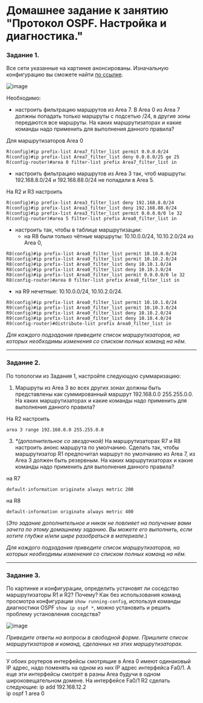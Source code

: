 # Домашнее задание к занятию "Протокол OSPF. Настройка и диагностика."


### Задание 1. 
Все сети указанные на картинке анонсированы. Изначальную конфигурацию вы сможете найти [по ссылке](https://github.com/netology-code/drut-homeworks/blob/main/4-04/homework_4_4_routers_config.txt).  

![image](https://user-images.githubusercontent.com/51816695/152638985-10f698b0-abea-43fd-9a7f-22d5b7e128ff.png)

Необходимо:

- настроить фильтрацию маршрутов из Area 7. В Area 0 из Area 7 должны попадать только маршруты с подсетью /24, в другие зоны передаются все маршруты. На каких маршрутизаторах и какие команды надо применить для выполнения данного правила?

Для маршрутизаторов Area 0
```
R(config)#ip prefix-list Area7_filter_list permit 0.0.0.0/24 
R(config)#ip prefix-list Area7_filter_list deny 0.0.0.0/25 ge 25
R(config-router)#area 0 filter-list prefix Area7_filter_list in
```
- настроить фильтрацию маршрутов из Area 3 так, чтоб маршруты: 192.168.8.0/24 и 192.168.88.0/24 не попадали в Area 5.

На R2 и R3 настроить
```
R(config)#ip prefix-list Area3_filter_list deny 192.168.8.0/24
R(config)#ip prefix-list Area3_filter_list deny 192.168.88.0/24
R(config)#ip prefix-list Area3_filter_list permit 0.0.0.0/0 le 32
R(config-router)#area 5 filter-list prefix Area0_filter_list in
```

- настроить так, чтобы в таблице маршрутизации:
  -  на R8 были только чётные маршруты: 10.10.0.0/24, 10.10.2.0/24 из Area 0, 
```
R8(config)#ip prefix-list Area0_filter_list permit 10.10.0.0/24
R8(config)#ip prefix-list Area0_filter_list permit 10.10.2.0/24
R8(config)#ip prefix-list Area0_filter_list deny 10.10.1.0/24
R8(config)#ip prefix-list Area0_filter_list deny 10.10.3.0/24
R8(config)#ip prefix-list Area0_filter_list permit 0.0.0.0/0 le 32
R8(config-router)#area 0 filter-list prefix Area0_filter_list in
```
  -  на R9 нечетные: 10.10.0.0/24, 10.10.2.0/24. 
```
R9(config)#ip prefix-list Area0_filter_list permit 10.10.1.0/24
R9(config)#ip prefix-list Area0_filter_list permit 10.10.3.0/24
R9(config)#ip prefix-list Area0_filter_list deny 10.10.2.0/24
R9(config)#ip prefix-list Area0_filter_list deny 10.10.4.0/24
R9(config-router)#distribute-list prefix Area0_filter_list in
```

*Для каждого подзадания приведите список маршрутизаторов, на которых необходимы изменения со списком полных команд на нём.*

---

### Задание 2. 

По топологии из Задания 1, настройте следующую суммаризацию:

1. Маршруты из Area 3 во всех других зонах должны быть представлены как суммированный маршрут 192.168.0.0 255.255.0.0. На каких маршрутизаторах и какие команды надо применить для выполнения данного правила?

На R2 настроить
```
area 3 range 192.168.0.0 255.255.0.0 
```


3. _*(дополнительное со звездочкой)_ На маршрутизаторах R7 и R8 настроить анонс маршрута по умолчанию. Сделать так, чтобы маршрутизатор R1 предпочитал маршрут по умолчанию из Area 7, из Area 3 должен быть резервным. На каких маршрутизаторах и какие команды надо применить для выполнения данного правила?  

на R7
```
default-information originate always metric 200
```

на R8
```
default-information originate always metric 400
```

 (*Это задание дополнительное и никак не повлияет на получение вами зачета по этому домашнему заданию. Вы можете его выполнить, если хотите глубже и/или шире разобраться в материале*.)

*Для каждого подзадания приведите список маршрутизаторов, на которых необходимы изменения со списком полных команд на нём.*

---

### Задание 3. 

По картинке и конфигурации, определить установят ли соседство маршрутизаторы R1 и R2? Почему? Как без использования команд просмотра конфигурации `show running-config`, используя команды диагностики OSPF `show ip ospf *`, можно установить и решить проблему установления соседства?


![image](https://user-images.githubusercontent.com/51816695/152536159-c70fba09-053c-4b2d-9049-2e06be1ad0ac.png)

*Приведите ответы на вопросы в свободной форме. Пришлите список маршрутизаторов и команд, сделанных на этих маршрутизаторах.*

---

У обоих роутеров интерфейсы смотрящие в Area 0 имеют одинаковый IP адрес, надо поменять на одном из них IP адрес интерфейса Fa0/1. А еще эти интерфейсы смотрят в разны Area будучи в одном широковещательном домене. На интерфейсе Fa0/1 R2 сделать следующие:
ip add 192.168.12.2   
ip ospf 1 area 0